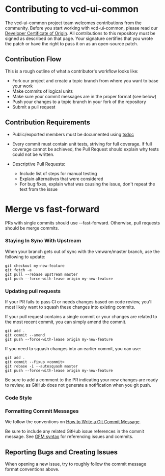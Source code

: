 # Contributing to vcd-ui-common

The vcd-ui-common project team welcomes contributions from the community. Before you start working with vcd-ui-common, please
read our [Developer Certificate of Origin](https://cla.vmware.com/dco). All contributions to this repository must be
signed as described on that page. Your signature certifies that you wrote the patch or have the right to pass it on
as an open-source patch.

## Contribution Flow

This is a rough outline of what a contributor's workflow looks like:

-   Fork our project and create a topic branch from where you want to base your work
-   Make commits of logical units
-   Make sure your commit messages are in the proper format (see below)
-   Push your changes to a topic branch in your fork of the repository
-   Submit a pull request

## Contribution Requirements

-   Public/exported members must be documented using [tsdoc](https://github.com/microsoft/tsdoc)
-   Every commit must contain unit tests, striving for full coverage. If full coverage cannot be achieved, the Pull
    Request should explain why tests could not be written.
-   Descriptive Pull Requests:

    -   Include list of steps for manual testing
    -   Explain alternatives that were considered
    -   For bug fixes, explain what was causing the issue, don't repeat the text from the issue

# Merge vs fast-forward

PRs with single commits should use --fast-forward. Otherwise, pull requests should be merge commits.

### Staying In Sync With Upstream

When your branch gets out of sync with the vmware/master branch, use the following to update:

```shell
git checkout my-new-feature
git fetch -a
git pull --rebase upstream master
git push --force-with-lease origin my-new-feature
```

### Updating pull requests

If your PR fails to pass CI or needs changes based on code review, you'll most likely want to squash these changes into
existing commits.

If your pull request contains a single commit or your changes are related to the most recent commit, you can simply
amend the commit.

```shell
git add .
git commit --amend
git push --force-with-lease origin my-new-feature
```

If you need to squash changes into an earlier commit, you can use:

```shell
git add .
git commit --fixup <commit>
git rebase -i --autosquash master
git push --force-with-lease origin my-new-feature
```

Be sure to add a comment to the PR indicating your new changes are ready to review, as GitHub does not generate a
notification when you git push.

### Code Style

### Formatting Commit Messages

We follow the conventions on [How to Write a Git Commit Message](http://chris.beams.io/posts/git-commit/).

Be sure to include any related GitHub issue references in the commit message. See
[GFM syntax](https://guides.github.com/features/mastering-markdown/#GitHub-flavored-markdown) for referencing issues
and commits.

## Reporting Bugs and Creating Issues

When opening a new issue, try to roughly follow the commit message format conventions above.
